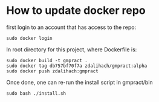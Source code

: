 # How to update docker repo

first login to an account that has access to the repo:

```
sudo docker login
```

In root directory for this project, where Dockerfile is:

```
sudo docker build -t gmpract .
sudo docker tag db757bf70f7a zdalihach/gmpract:alpha
sudo docker push zdalihach:gmpract
```

Once done, one can re-run the install script in gmpract/bin

```
sudo bash ./install.sh
```

